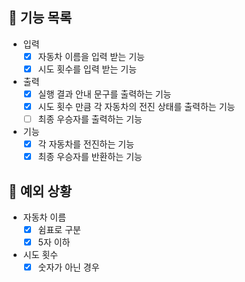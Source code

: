 ## 📄 기능 목록

- 입력
  - [x] 자동차 이름을 입력 받는 기능
  - [x] 시도 횟수를 입력 받는 기능

- 출력
  - [x] 실행 결과 안내 문구를 출력하는 기능
  - [x] 시도 횟수 만큼 각 자동차의 전진 상태를 출력하는 기능
  - [ ] 최종 우승자를 출력하는 기능

- 기능
  - [x] 각 자동차를 전진하는 기능
  - [x] 최종 우승자를 반환하는 기능

## 🎯 예외 상황

- 자동차 이름
  - [x] 쉼표로 구분
  - [x] 5자 이하

- 시도 횟수
  - [x] 숫자가 아닌 경우